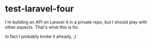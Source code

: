 test-laravel-four
=================

I'm building an API on Laravel 4 in a private repo, but I should play with other aspects. That's what this is for. 

In fact I probably broke it already, ;)
